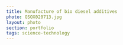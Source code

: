 ```yaml
--- 
title: Manufacture of bio diesel additives
photo: GSOX020713.jpg 
layout: photo 
section: portfolio
tags: science-technology 
---  
```


